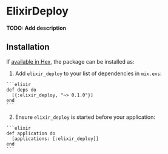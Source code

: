 # ElixirDeploy

**TODO: Add description**

## Installation

If [available in Hex](https://hex.pm/docs/publish), the package can be installed as:

  1. Add `elixir_deploy` to your list of dependencies in `mix.exs`:

    ```elixir
    def deps do
      [{:elixir_deploy, "~> 0.1.0"}]
    end
    ```

  2. Ensure `elixir_deploy` is started before your application:

    ```elixir
    def application do
      [applications: [:elixir_deploy]]
    end
    ```

